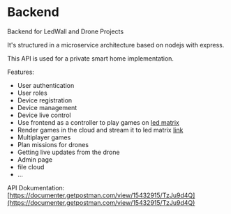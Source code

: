 # Backend


Backend for LedWall and Drone Projects

It's structured in a microservice architecture based on nodejs with express.

This API is used for a private smart home implementation.

Features:
 - User authentication
 - User roles
 - Device registration
 - Device management
 - Device live control
 - Use frontend as a controller to play games on [led matrix](https://github.com/LEDTisch)
 - Render games in the cloud and stream it to led matrix [link](https://github.com/LEDTisch/streamServer)
 - Multiplayer games
 - Plan missions for drones
 - Getting live updates from the drone
 - Admin page
 - file cloud
 - ...
 
 
 API Dokumentation: [https://documenter.getpostman.com/view/15432915/TzJu9d4Q](https://documenter.getpostman.com/view/15432915/TzJu9d4Q)
 
